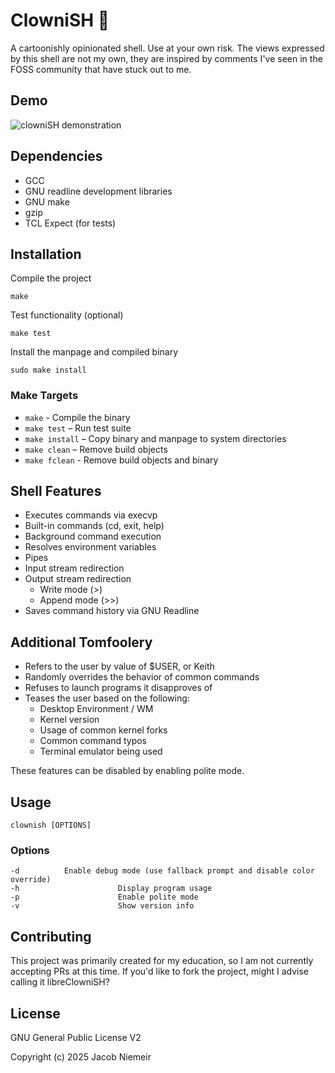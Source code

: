 # ClowniSH 🤡 
A cartoonishly opinionated shell. Use at your own risk.
The views expressed by this shell are not my own, they are inspired by comments I've seen in the FOSS community that have stuck out to me.

## Demo
![clowniSH demonstration](assets/demo.gif)

## Dependencies
* GCC
* GNU readline development libraries
* GNU make
* gzip
* TCL Expect (for tests)

## Installation
Compile the project
```
make
```
Test functionality (optional)
```
make test
```
Install the manpage and compiled binary
```
sudo make install
```

### Make Targets 
- `make` - Compile the binary
- `make test` – Run test suite
- `make install` – Copy binary and manpage to system directories
- `make clean` – Remove build objects
- `make fclean` - Remove build objects and binary

## Shell Features
* Executes commands via execvp
* Built-in commands (cd, exit, help)
* Background command execution
* Resolves environment variables
* Pipes
* Input stream redirection
* Output stream redirection
	* Write mode (>)
	* Append mode (>>)
* Saves command history via GNU Readline

## Additional Tomfoolery
* Refers to the user by value of $USER, or Keith
* Randomly overrides the behavior of common commands
* Refuses to launch programs it disapproves of
* Teases the user based on the following:
	* Desktop Environment / WM
	* Kernel version
	* Usage of common kernel forks
	* Common command typos
	* Terminal emulator being used

These features can be disabled by enabling polite mode.

## Usage
```
clownish [OPTIONS]
```

### Options
```
-d			Enable debug mode (use fallback prompt and disable color override)
-h                      Display program usage
-p                      Enable polite mode
-v                      Show version info
```

## Contributing
This project was primarily created for my education, so I am not currently accepting PRs at this time. If you'd like to fork the project, might I advise calling it libreClowniSH?

## License
GNU General Public License V2

Copyright (c) 2025 Jacob Niemeir

